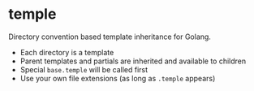 # temple
Directory convention based template inheritance for Golang.

  * Each directory is a template
  * Parent templates and partials are inherited and available to children
  * Special `base.temple` will be called first
  * Use your own file extensions (as long as `.temple` appears)